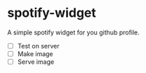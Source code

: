 # spotify-widget

A simple spotify widget for you github profile.

- [ ] Test on server
- [ ] Make image
- [ ] Serve image
